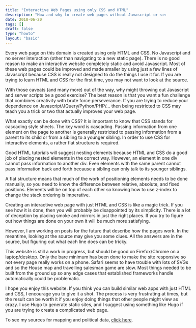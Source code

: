 ```yaml
---
title: "Interactive Web Pages using only CSS and HTML"
description: "How and why to create web pages without Javascript or server-side code."
date: 2018-06-20
tags: []
draft: false
type: "howto"
layout: "basic"
---
```


<div style="margin-left: auto; margin-right: auto; width: calc(200px + 40vw); display: block; position: relative;">

<p>
Every web page on this domain is created using only HTML and CSS. No Javascript and no server interaction (other than navigating to a new static page). There is no good reason to make an interactive website completely static and avoid Javascript. Most of these web pages could be improved and made smaller by using just a few lines of Javascript because CSS is really not designed to do the things I use it for. If you are trying to learn HTML and CSS for the first time, you may not want to look at the source.
</p>

<p>
With those caveats (and many more) out of the way, why might throwing out Javascript and server scripts be a good exercise? The best reason is that you want a fun challenge that combines creativity with brute force perseverance. If you are trying to reduce your dependence on Javascript/JQuery/Python/PHP/... then being restricted to CSS may teach you a trick or two that actually improves your web page.
</p>

<p>
What exactly can be done with CSS? It is important to know that CSS stands for cascading style sheets. The key word is cascading. Passing information from one element on the page to another is generally restricted to passing information from a parent to its child or from a sibling to a younger sibling. In order to use CSS for interactive elements, a rather flat structure is required.
</p>

<p>
Good HTML tutorials will suggest nesting elements because HTML and CSS do a good job of placing nested elements in the correct way. However, an element in one div cannot pass information to another div. Even elements with the same parent cannot pass information back and forth because a sibling can only talk to its younger siblings.
</p>

<p>
A flat structure means that much of the work of positioning elements needs to be done manually, so you need to know the difference between relative, absolute, and fixed positions. Elements will be on top of each other so knowing how to use z-index to change the stack ordering is imperative.
</p>

<p>
Creating an interactive web page with just HTML and CSS is like a magic trick. If you see how it is done, then you will probably be disappointed by its simplicity. There is a lot of deception by placing smoke and mirrors in just the right places. If you try to figure out how things are done on your own it will be much more satisfying.
</p>

<p>
However, I am working on posts for the future that describe how the pages work. In the meantime, looking at the source may give you some clues. All the answers are in the source, but figuring out what each line does can be tricky.
</p>

<p>
This website is still a work in progress, but should be good on Firefox/Chrome on a laptop/desktop. Only the bare minimum has been done to make the site responsive so not every page really works on a phone. Safari seems to have trouble with lots of SVGs and so the House map and travelling salesman game are slow. Most things needed to be built from the ground up so any edge cases that established frameworks handle automatically could be problematic.
</p>

<p>
I hope you enjoy this website. If you think you can build similar web apps with just HTML and CSS, I encourage you to give it a shot. The process is very frustrating at times, but the result can be worth it if you enjoy doing things that other people might view as crazy. I use Hugo to generate static sites, and I suggest using something like Hugo if you are trying to create a complicated web page.
</p>

<p>
To see my sources for mapping and political data, <a href="/about/sources/index.html">click here</a>.
</p>
</div>
